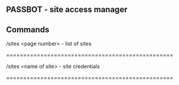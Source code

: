 ## PASSBOT - site access manager 

## Commands 

/sites \<page number\> - list of sites

=================================================

/sites \<name of site\> - site credentials

=================================================